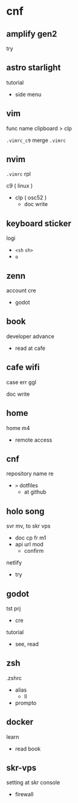 
# cnf


## amplify gen2

try


## astro starlight

tutorial
- side menu


## vim

func name clipboard > clp

`.vimrc_c9` merge `.vimrc`


## nvim

`.vimrc` rpl

c9 ( linux )
- clp ( osc52 )
  - doc write


## keyboard sticker

logi
- `<sh` `sh>`
- `o`


## zenn

account cre
- godot


## book

developer advance
- read at cafe


## cafe wifi

case err ggl

doc write


## home

home m4
- remote access


## cnf

repository name re
- `>` dotfiles
  - at github


## holo song

svr mv, to skr vps
- doc cp fr m1
- api url mod
  - confirm

netlify
- try


## godot

tst prj
- cre

tutorial
- see, read


## zsh

.zshrc
- alias
  - ll
- prompto


## docker

learn
- read book


## skr-vps

setting at skr console
- firewall


